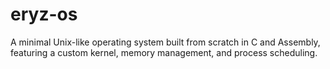 # eryz-os
A minimal Unix-like operating system built from scratch in C and Assembly, featuring a custom kernel, memory management, and process scheduling.
